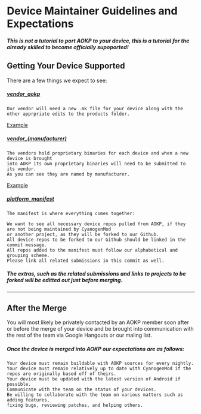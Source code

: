 # Device Maintainer Guidelines and Expectations

##### This is not a tutorial to port AOKP to your device, this is a tutorial for the already skilled to become officially supoported!

Getting Your Device Supported
---

There are a few things we expect to see:

##### [vendor_aokp](https://github.com/AOKP/vendor_aokp)
```
Our vendor will need a new .mk file for your device along with the other apprpriate edits to the products folder.
```
[Example](https://github.com/AOKP/vendor_aokp/commit/4e45c7351eb49561283080dd94c311e27f61dd8d)

##### [vendor_(manufacturer)](https://github.com/AOKP?query=vendor_)
``` 
The vendors hold proprietary binaries for each device and when a new device is brought
into AOKP its own proprietary binaries will need to be submitted to its vendor.
As you can see they are named by manufacturer. 
```
[Example](https://github.com/AOKP/vendor_htc/commit/e4009c6c072e237af8fe16e7689087c7b5db7620)

##### [platform_manifest](https://github.com/AOKP/platform_manifest.git)
```
The manifest is where everything comes together:

We want to see all necessary device repos pulled from AOKP, if they are not being maintained by CyanogenMod
or another project, as they will be forked to our Github.
All device repos to be forked to our Github should be linked in the commit message.
All repos added to the manifest must follow our alphabetical and grouping scheme.
Please link all related submissions in this commit as well.
```

##### The extras, such as the related submissions and links to projects to be forked will be editted out just before merging.

***

After the Merge
---

You will most likely be privately contacted by an AOKP member soon after or before
the merge of your device and be brought into communication with the rest of the
team via Google Hangouts or our maling list.

##### Once the device is merged into AOKP our expectations are as follows:

```
Your device must remain buildable with AOKP sources for every nightly.
Your device must remain relatively up to date with CyanogenMod if the repos are originally based off of theirs.
Your device must be updated with the latest version of Android if possible.
Communicate with the team on the status of your devices.
Be willing to collaborate with the team on various matters such as adding features,
fixing bugs, reviewing patches, and helping others.
```
